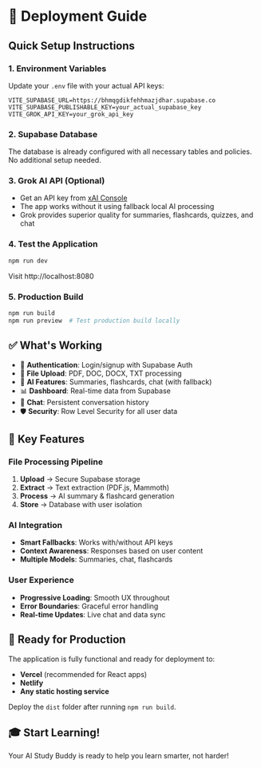 # 🚀 Deployment Guide

## Quick Setup Instructions

### 1. **Environment Variables**
Update your `.env` file with your actual API keys:
```env
VITE_SUPABASE_URL=https://bhmqgdikfehhmazjdhar.supabase.co
VITE_SUPABASE_PUBLISHABLE_KEY=your_actual_supabase_key
VITE_GROK_API_KEY=your_grok_api_key
```

### 2. **Supabase Database**
The database is already configured with all necessary tables and policies. No additional setup needed.

### 3. **Grok AI API (Optional)**
- Get an API key from [xAI Console](https://console.x.ai/)
- The app works without it using fallback local AI processing
- Grok provides superior quality for summaries, flashcards, quizzes, and chat

### 4. **Test the Application**
```bash
npm run dev
```
Visit http://localhost:8080

### 5. **Production Build**
```bash
npm run build
npm run preview  # Test production build locally
```

## ✅ What's Working

- 🔐 **Authentication**: Login/signup with Supabase Auth
- 📄 **File Upload**: PDF, DOC, DOCX, TXT processing
- 🤖 **AI Features**: Summaries, flashcards, chat (with fallback)
- 📊 **Dashboard**: Real-time data from Supabase
- 💬 **Chat**: Persistent conversation history
- 🛡️ **Security**: Row Level Security for all user data

## 🎯 Key Features

### File Processing Pipeline
1. **Upload** → Secure Supabase storage
2. **Extract** → Text extraction (PDF.js, Mammoth)
3. **Process** → AI summary & flashcard generation
4. **Store** → Database with user isolation

### AI Integration
- **Smart Fallbacks**: Works with/without API keys
- **Context Awareness**: Responses based on user content
- **Multiple Models**: Summaries, chat, flashcards

### User Experience
- **Progressive Loading**: Smooth UX throughout
- **Error Boundaries**: Graceful error handling
- **Real-time Updates**: Live chat and data sync

## 📱 Ready for Production

The application is fully functional and ready for deployment to:
- **Vercel** (recommended for React apps)
- **Netlify**
- **Any static hosting service**

Deploy the `dist` folder after running `npm run build`.

## 🎓 Start Learning!

Your AI Study Buddy is ready to help you learn smarter, not harder!